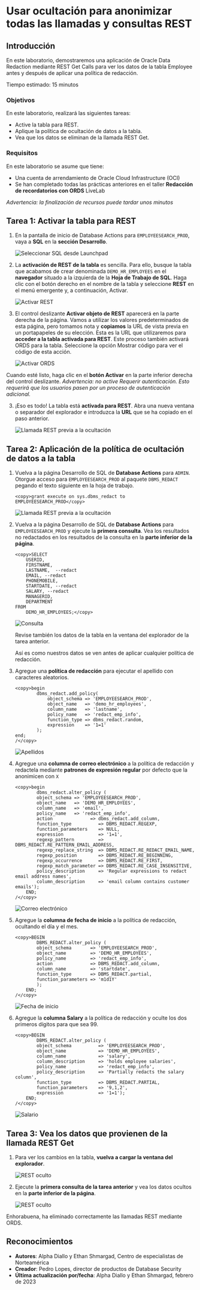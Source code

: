 # Usar ocultación para anonimizar todas las llamadas y consultas REST

## Introducción

En este laboratorio, demostraremos una aplicación de Oracle Data Redaction mediante REST Get Calls para ver los datos de la tabla Employee antes y después de aplicar una política de redacción.

Tiempo estimado: 15 minutos

### Objetivos

En este laboratorio, realizará las siguientes tareas:

*   Active la tabla para REST.
*   Aplique la política de ocultación de datos a la tabla.
*   Vea que los datos se eliminan de la llamada REST Get.

### Requisitos

En este laboratorio se asume que tiene:

*   Una cuenta de arrendamiento de Oracle Cloud Infrastructure (OCI)
*   Se han completado todas las prácticas anteriores en el taller **Redacción de recordatorios con ORDS** LiveLab

_Advertencia: la finalización de recursos puede tardar unos minutos_

## Tarea 1: Activar la tabla para REST

1.  En la pantalla de inicio de Database Actions para `EMPLOYEESEARCH_PROD`, vaya a **SQL** en la **sección Desarrollo**.
    
    ![Seleccionar SQL desde Launchpad](images/launchpad-sql.png)
    
2.  La **activación de REST de la tabla** es sencilla. Para ello, busque la tabla que acabamos de crear denominada `DEMO_HR_EMPLOYEES` en el **navegador** situado a la izquierda de la **Hoja de Trabajo de SQL**. Haga clic con el botón derecho en el nombre de la tabla y seleccione **REST** en el menú emergente y, a continuación, Activar.
    
    ![Activar REST](images/enable-rest.png)
    
3.  El control deslizante **Activar objeto de REST** aparecerá en la parte derecha de la página. Vamos a utilizar los valores predeterminados de esta página, pero tomamos nota y **copiamos** la URL de vista previa en un portapapeles de su elección. Esta es la URL que utilizaremos para **acceder a la tabla activada para REST**. Este proceso también activará ORDS para la tabla. Seleccione la opción Mostrar código para ver el código de esta acción.
    
    ![Activar ORDS](images/rest-ords.png)
    

Cuando esté listo, haga clic en el **botón Activar** en la parte inferior derecha del control deslizante. _Advertencia: no active Requerir autenticación. Esto requerirá que los usuarios pasen por un proceso de autenticación adicional._

3.  ¡Eso es todo! La tabla está **activada para REST**. Abra una nueva ventana o separador del explorador e introduzca la **URL** que se ha copiado en el paso anterior.
    
    ![Llamada REST previa a la ocultación](images/pre-redaction-rest.png)
    

## Tarea 2: Aplicación de la política de ocultación de datos a la tabla

1.  Vuelva a la página Desarrollo de SQL de **Database Actions** para `ADMIN`. Otorgue acceso para `EMPLOYEESEARCH_PROD` al paquete `DBMS_REDACT` pegando el texto siguiente en la hoja de trabajo.
    
        <copy>grant execute on sys.dbms_redact to EMPLOYEESEARCH_PROD</copy>   
        
    
    ![Llamada REST previa a la ocultación](images/grant-red.png)
    
2.  Vuelva a la página Desarrollo de SQL de **Database Actions** para `EMPLOYEESEARCH_PROD` y ejecute la **primera consulta**. Vea los resultados no redactados en los resultados de la consulta en la **parte inferior de la página**.
    
        <copy>SELECT
            USERID,
            FIRSTNAME,   
            LASTNAME,  --redact
            EMAIL, --redact
            PHONEMOBILE,
            STARTDATE, --redact
            SALARY, --redact
            MANAGERID,
            DEPARTMENT
        FROM
            DEMO_HR_EMPLOYEES;</copy>   
        
    
    ![Consulta](images/qry.png)
    
    Revise también los datos de la tabla en la ventana del explorador de la tarea anterior.
    
    Así es como nuestros datos se ven antes de aplicar cualquier política de redacción.
    
3.  Agregue una **política de redacción** para ejecutar el apellido con caracteres aleatorios.
    
        <copy>begin
                dbms_redact.add_policy(
                    object_schema => 'EMPLOYEESEARCH_PROD',
                    object_name   => 'demo_hr_employees',
                    column_name   => 'lastname',
                    policy_name   => 'redact_emp_info',
                    function_type => dbms_redact.random,
                    expression    => '1=1'
                );
        end;
        /</copy>   
        
    
    ![Apellidos](images/last-name.png)
    
4.  Agregue una **columna de correo electrónico** a la política de redacción y redactela mediante **patrones de expresión regular** por defecto que la anonimicen con `X`
    
        <copy>begin
                dbms_redact.alter_policy (
                object_schema => 'EMPLOYEESEARCH_PROD',
                object_name   => 'DEMO_HR_EMPLOYEES',
                column_name   => 'email',
                policy_name   => 'redact_emp_info',
                action              => dbms_redact.add_column,
                function_type          => DBMS_REDACT.REGEXP,
                function_parameters    => NULL,
                expression             => '1=1',
                regexp_pattern         => DBMS_REDACT.RE_PATTERN_EMAIL_ADDRESS,
                regexp_replace_string  => DBMS_REDACT.RE_REDACT_EMAIL_NAME,
                regexp_position        => DBMS_REDACT.RE_BEGINNING,
                regexp_occurrence      => DBMS_REDACT.RE_FIRST,
                regexp_match_parameter => DBMS_REDACT.RE_CASE_INSENSITIVE,
                policy_description     => 'Regular expressions to redact email address names',
                column_description     => 'email column contains customer emails');
            END;
        /</copy>   
        
    
    ![Correo electrónico](images/email.png)
    
5.  Agregue la **columna de fecha de inicio** a la política de redacción, ocultando el día y el mes.
    
        <copy>BEGIN
                DBMS_REDACT.alter_policy (
                object_schema       => 'EMPLOYEESEARCH_PROD',
                object_name         => 'DEMO_HR_EMPLOYEES',
                policy_name         => 'redact_emp_info',
                action              => DBMS_REDACT.add_column,
                column_name         => 'startdate',
                function_type       => DBMS_REDACT.partial,
                function_parameters => 'm1d1Y'
                );
            END;
        /</copy>   
        
    
    ![Fecha de inicio](images/start-date.png)
    
6.  Agregue la **columna Salary** a la política de redacción y oculte los dos primeros dígitos para que sea 99.
    
        <copy>BEGIN
                DBMS_REDACT.alter_policy (
                object_schema          => 'EMPLOYEESEARCH_PROD', 
                object_name            => 'DEMO_HR_EMPLOYEES', 
                column_name            => 'salary',
                column_description     => 'holds employee salaries',
                policy_name            => 'redact_emp_info', 
                policy_description     => 'Partially redacts the salary column',
                function_type          => DBMS_REDACT.PARTIAL,
                function_parameters    => '9,1,2',
                expression             => '1=1');
            END;
        /</copy>   
        
    
    ![Salario](images/salary.png)
    

## Tarea 3: Vea los datos que provienen de la llamada REST Get

1.  Para ver los cambios en la tabla, **vuelva a cargar la ventana del explorador**.
    
    ![REST oculto](images/redacted-call.png)
    
2.  Ejecute la **primera consulta de la tarea anterior** y vea los datos ocultos en la **parte inferior de la página**.
    
    ![REST oculto](images/redacted-qry.png)
    

Enhorabuena, ha eliminado correctamente las llamadas REST mediante ORDS.

## Reconocimientos

*   **Autores**: Alpha Diallo y Ethan Shmargad, Centro de especialistas de Norteamérica
*   **Creador**: Pedro Lopes, director de productos de Database Security
*   **Última actualización por/fecha**: Alpha Diallo y Ethan Shmargad, febrero de 2023